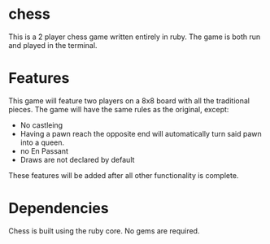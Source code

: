 chess
=====

This is a 2 player chess game written entirely in ruby.  The game is both run and played in the terminal.

Features
=====
This game will feature two players on a 8x8 board with all the traditional pieces.
The game will have the same rules as the original, except:

* No castleing
* Having a pawn reach the opposite end will automatically turn said pawn into a queen.
* no En Passant
* Draws are not declared by default

These features will be added after all other functionality is complete.


Dependencies
===
Chess is built using the ruby core.  No gems are required.
